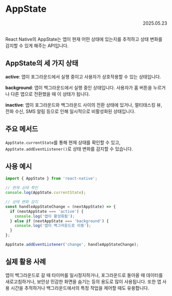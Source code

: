 # AppState

<div align="right">2025.05.23</div>

<br/>

React Native의 AppState는 앱이 현재 어떤 상태에 있는지를 추적하고 상태 변화를 감지할 수 있게 해주는 API입니다.

## AppState의 세 가지 상태

**active**: 앱이 포그라운드에서 실행 중이고 사용자가 상호작용할 수 있는 상태입니다.

**background**: 앱이 백그라운드에서 실행 중인 상태입니다. 사용자가 홈 버튼을 누르거나 다른 앱으로 전환했을 때 이 상태가 됩니다.

**inactive**: 앱이 포그라운드와 백그라운드 사이의 전환 상태에 있거나, 멀티태스킹 뷰, 전화 수신, SMS 알림 등으로 인해 일시적으로 비활성화된 상태입니다.

## 주요 메서드

`AppState.currentState`를 통해 현재 상태를 확인할 수 있고, `AppState.addEventListener()`로 상태 변화를 감지할 수 있습니다.

## 사용 예시

```javascript
import { AppState } from 'react-native';

// 현재 상태 확인
console.log(AppState.currentState);

// 상태 변화 감지
const handleAppStateChange = (nextAppState) => {
  if (nextAppState === 'active') {
    console.log('앱이 활성화됨');
  } else if (nextAppState === 'background') {
    console.log('앱이 백그라운드로 이동');
  }
};

AppState.addEventListener('change', handleAppStateChange);
```

## 실제 활용 사례

앱이 백그라운드로 갈 때 타이머를 일시정지하거나, 포그라운드로 돌아올 때 데이터를 새로고침하거나, 보안상 민감한 화면을 숨기는 등의 용도로 많이 사용됩니다. 또한 앱 사용 시간을 추적하거나 백그라운드에서의 특정 작업을 제어할 때도 유용합니다.